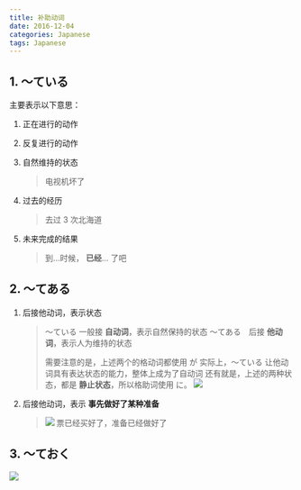 ```yaml
---
title: 补助动词
date: 2016-12-04
categories: Japanese
tags: Japanese
---
```


## 1. 〜ている

主要表示以下意思：

1. 正在进行的动作
2. 反复进行的动作
3. 自然维持的状态

    > 电视机坏了
4. 过去的经历

    > 去过 3 次北海道

5. 未来完成的结果

    > 到...时候， **已经**... 了吧


<!-- more -->

## 2. 〜てある

1. 后接他动词，表示状态

    > 〜ている 一般接 **自动词**，表示自然保持的状态
    > 〜てある　后接 **他动词**，表示人为维持的状态
    >
    > 需要注意的是，上述两个的格动词都使用 が
    > 实际上，〜ている 让他动词具有表达状态的能力，整体上成为了自动词
    > 还有就是，上述的两种状态，都是 **静止状态**，所以格助词使用 に。
    > ![](http://ww3.sinaimg.cn/large/65e4f1e6gw1faem4uhis4j21kw0x0wjc.jpg)

2. 后接他动词，表示 **事先做好了某种准备**

    > ![](http://ww3.sinaimg.cn/large/65e4f1e6gw1faemljbhx4j21kw0wkadt.jpg)
    > 票已经买好了，准备已经做好了

## 3. 〜ておく

![](http://ww3.sinaimg.cn/large/65e4f1e6gw1faemo1ksr0j21kw0x5782.jpg)
